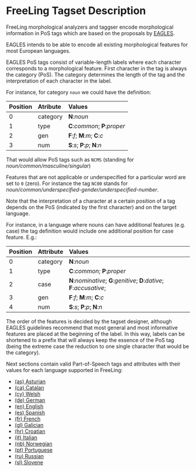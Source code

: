 # FreeLing Tagset Description

FreeLing morphological analyzers and taggser encode morphological information in PoS tags which are based on the proposals by [EAGLES](http://www.ilc.cnr.it/EAGLES96/annotate/node9.html).

 EAGLES intends to be able to encode all existing morphological features for most European languages. 
 
 EAGLES PoS tags consist of variable-length labels where each character corresponds to a morphological feature.
 First character in the tag is always the category (PoS). The category determines the length of the tag and the interpretation of each character in the label.
 
 For instance, for category `noun` we could have the definition: 
 
| Position | Atribute | Values |
|:----     |:----     |:----   |
| 0        | category | **N**:_noun_ |
| 1 | type |   **C**:_common_;   **P**:_proper_|
| 2 | gen |   **F**:_f_;   **M**:_m_;   **C**:_c_|
| 3 | num |   **S**:_s_;   **P**:_p_;   **N**:_n_|

That would allow PoS tags such as `NCMS` (standing for _noun/common/masculine/singular_)

Features that are not applicable or underspecified for a particular word are set to `0` (zero). For instance the tag `NC00` stands for _noun/common/underspecified-gender/underspecified-number_.

Note that the interpretation of a character at a certain position of a tag depends on the PoS (indicated by the first character) and on the target language.

For instance, in a language where nouns can have additional features (e.g. case) the tag definition would include one additional position for case feature. E.g.:

| Position | Attribute | Values |
|:----     |:----     |:----   |
| 0        | category | **N**:_noun_ |
| 1 | type |   **C**:_common_;   **P**:_proper_|
| 2 | case |   **N**:_nominative_;   **G**:_genitive_;   **D**:_dative_;   **F**:_accusative_;  |
| 3 | gen  |   **F**:_f_;   **M**:_m_;   **C**:_c_|
| 4 | num  |   **S**:_s_;   **P**:_p_;   **N**:_n_|

The order of the features is decided by the tagset designer, although EAGLES guidelines recommend that most general and most informative features are placed at the beginning of the label.  In this way, labels can be shortened to a prefix that will always keep the essence of the PoS tag (being the extreme case the reduction to one single character that would be the category).


 Next sections contain valid Part-of-Speech tags and attributes with their values for each language supported in FreeLing:

* [(as) Asturian](tagset-as.md)
* [(ca) Catalan](tagset-ca.md)
* [(cy) Welsh](tagset-cy.md)
* [(de) German](tagset-de.md)
* [(en) English](tagset-en.md)
* [(es) Spanish](tagset-es.md)
* [(fr) French](tagset-fr.md)
* [(gl) Galician](tagset-gl.md)
* [(hr) Croatian](tagset-hr.md)
* [(it) Italian](tagset-it.md)
* [(nb) Norwegian](tagset-nb.md)
* [(pt) Portuguese](tagset-pt.md)
* [(ru) Russian](tagset-ru.md)
* [(sl) Slovene](tagset-sl.md)
